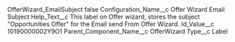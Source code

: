 <?xml version="1.0" encoding="UTF-8"?>
<CustomMetadata xmlns="http://soap.sforce.com/2006/04/metadata" xmlns:xsi="http://www.w3.org/2001/XMLSchema-instance" xmlns:xsd="http://www.w3.org/2001/XMLSchema">
    <label>OfferWizard_EmailSubject</label>
    <protected>false</protected>
    <values>
        <field>Configuration_Name__c</field>
        <value xsi:type="xsd:string">Offer Wizard Email Subject</value>
    </values>
    <values>
        <field>Help_Text__c</field>
        <value xsi:type="xsd:string">This label on Offer wizard, stores the subject &quot;Opportunities Offer&quot; for the Email send From Offer Wizard.</value>
    </values>
    <values>
        <field>Id_Value__c</field>
        <value xsi:type="xsd:string">10190000002Y9O1</value>
    </values>
    <values>
        <field>Parent_Component_Name__c</field>
        <value xsi:type="xsd:string">OfferWizard</value>
    </values>
    <values>
        <field>Type__c</field>
        <value xsi:type="xsd:string">Label</value>
    </values>
</CustomMetadata>
